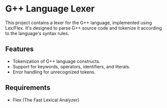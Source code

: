 # G++ Language Lexer

This project contains a lexer for the G++ language, implemented using Lex/Flex. It's designed to parse G++ source code and tokenize it according to the language's syntax rules.

## Features

- Tokenization of G++ language constructs.
- Support for keywords, operators, identifiers, and literals.
- Error handling for unrecognized tokens.

## Requirements

- Flex (The Fast Lexical Analyzer)


